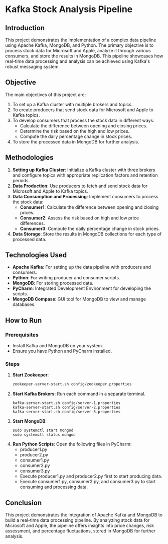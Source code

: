 # Kafka Stock Analysis Pipeline

## Introduction
This project demonstrates the implementation of a complex data pipeline using Apache Kafka, MongoDB, and Python. The primary objective is to process stock data for Microsoft and Apple, analyze it through various consumers, and store the results in MongoDB. This pipeline showcases how real-time data processing and analysis can be achieved using Kafka's robust messaging system.

## Objective
The main objectives of this project are:
1. To set up a Kafka cluster with multiple brokers and topics.
2. To create producers that send stock data for Microsoft and Apple to Kafka topics.
3. To develop consumers that process the stock data in different ways:
   - Calculate the difference between opening and closing prices.
   - Determine the risk based on the high and low prices.
   - Compute the daily percentage change in stock prices.
4. To store the processed data in MongoDB for further analysis.

## Methodologies
1. **Setting up Kafka Cluster**: Initialize a Kafka cluster with three brokers and configure topics with appropriate replication factors and retention periods.
2. **Data Production**: Use producers to fetch and send stock data for Microsoft and Apple to Kafka topics.
3. **Data Consumption and Processing**: Implement consumers to process the stock data:
   - **Consumer1**: Calculate the difference between opening and closing prices.
   - **Consumer2**: Assess the risk based on high and low price differences.
   - **Consumer3**: Compute the daily percentage change in stock prices.
4. **Data Storage**: Store the results in MongoDB collections for each type of processed data.

## Technologies Used
- **Apache Kafka**: For setting up the data pipeline with producers and consumers.
- **Python**: For writing producer and consumer scripts.
- **MongoDB**: For storing processed data.
- **PyCharm**: Integrated Development Environment for developing the scripts.
- **MongoDB Compass**: GUI tool for MongoDB to view and manage databases.

## How to Run

### Prerequisites
- Install Kafka and MongoDB on your system.
- Ensure you have Python and PyCharm installed.

### Steps
1. **Start Zookeeper**:
   ```sh
   zookeeper-server-start.sh config/zookeeper.properties
   ```
2. **Start Kafka Brokers**:
   Run each command in a separate terminal.
   ```
   kafka-server-start.sh config/server-1.properties
   kafka-server-start.sh config/server-2.properties
   kafka-server-start.sh config/server-3.properties

3. **Start MongoDB**:
   ```
   sudo systemctl start mongod
   sudo systemctl status mongod
   ```
4. **Run Python Scripts**:
   Open the following files in PyCharm:
   - producer1.py
   - producer2.py
   - consumer1.py
   - consumer2.py
   - consumer3.py
   - Execute producer1.py and producer2.py first to start producing data.
   - Execute consumer1.py, consumer2.py, and consumer3.py to start consuming and processing data.

## Conclusion
This project demonstrates the integration of Apache Kafka and MongoDB to build a real-time data processing pipeline. By analyzing stock data for Microsoft and Apple, the pipeline offers insights into price changes, risk assessment, and percentage fluctuations, stored in MongoDB for further analysis.


 
 
